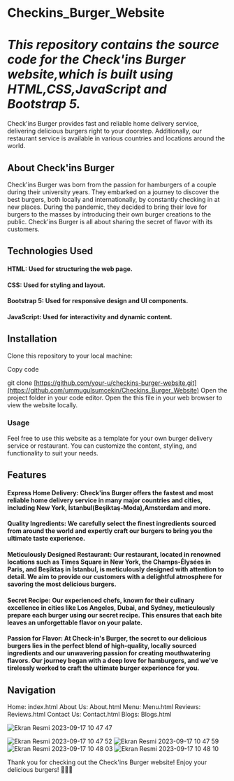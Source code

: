 # Checkins_Burger_Website


# *This repository contains the source code for the Check'ins Burger website,which is built using HTML,CSS,JavaScript and Bootstrap 5.*


Check'ins Burger provides fast and reliable home delivery service, delivering delicious burgers right to your doorstep. Additionally, our restaurant service is available in various countries and locations around the world. 
## About Check'ins Burger

Check'ins Burger was born from the passion for hamburgers of a couple during their university years. They embarked on a journey to discover the best burgers, both locally and internationally, by constantly checking in at new places. During the pandemic, they decided to bring their love for burgers to the masses by introducing their own burger creations to the public. Check'ins Burger is all about sharing the secret of flavor with its customers.

## Technologies Used

#### HTML: Used for structuring the web page.
#### CSS: Used for styling and layout.
#### Bootstrap 5: Used for responsive design and UI components.
#### JavaScript: Used for interactivity and dynamic content.

## Installation

Clone this repository to your local machine:

Copy code

git clone [https://github.com/your-u/checkins-burger-website.git](https://github.com/ummugulsumcekin/Checkins_Burger_Website)
Open the project folder in your code editor.
Open the this file in your web browser to view the website locally.

### Usage

Feel free to use this website as a template for your own burger delivery service or restaurant. You can customize the content, styling, and functionality to suit your needs.

## Features


#### Express Home Delivery: Check'ins Burger offers the fastest and most reliable home delivery service in many major countries and cities, including New York, İstanbul(Beşiktaş-Moda),Amsterdam and more.

#### Quality Ingredients: We carefully select the finest ingredients sourced from around the world and expertly craft our burgers to bring you the ultimate taste experience.

#### Meticulously Designed Restaurant: Our restaurant, located in renowned locations such as Times Square in New York, the Champs-Élysées in Paris, and Beşiktaş in İstanbul, is meticulously designed with attention to detail. We aim to provide our customers with a delightful atmosphere for savoring the most delicious burgers.

#### Secret Recipe: Our experienced chefs, known for their culinary excellence in cities like Los Angeles, Dubai, and Sydney, meticulously prepare each burger using our secret recipe. This ensures that each bite leaves an unforgettable flavor on your palate.

#### Passion for Flavor: At Check-in's Burger, the secret to our delicious burgers lies in the perfect blend of high-quality, locally sourced ingredients and our unwavering passion for creating mouthwatering flavors. Our journey began with a deep love for hamburgers, and we've tirelessly worked to craft the ultimate burger experience for you.

## Navigation

Home: index.html
About Us: About.html
Menu: Menu.html
Reviews: Reviews.html
Contact Us: Contact.html
Blogs: Blogs.html



![Ekran Resmi 2023-09-17 10 47 47](https://github.com/ummugulsumcekin/Checkins_Burger_Website/assets/102469765/c4d88628-4785-403c-bbde-954ab686b15a)


![Ekran Resmi 2023-09-17 10 47 52](https://github.com/ummugulsumcekin/Checkins_Burger_Website/assets/102469765/92bb0e71-17a8-4d0d-8fae-d4b17366a6a6)
![Ekran Resmi 2023-09-17 10 47 59](https://github.com/ummugulsumcekin/Checkins_Burger_Website/assets/102469765/01402bde-57b6-48ba-8850-e95ad6f6fd5c)
![Ekran Resmi 2023-09-17 10 48 03](https://github.com/ummugulsumcekin/Checkins_Burger_Website/assets/102469765/74fbb391-251a-4db8-8082-2076ef39ac97)
![Ekran Resmi 2023-09-17 10 48 10](https://github.com/ummugulsumcekin/Checkins_Burger_Website/assets/102469765/2f1e666e-202e-4235-babb-b35652c36725)

Thank you for checking out the Check'ins Burger website! Enjoy your delicious burgers! 🍔🍟🥤


